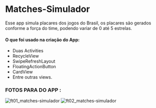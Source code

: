 # Matches-Simulador

Esse app simula placares dos jogos do Brasil, os placares são gerados conforme a força do time, podendo variar de 0 até 5 estrelas.

#### O que foi usado na criação do App:

 - Duas Activities
 - RecycleView
 - SwipeRefreshLayout
 - FloatingActionButton
 - CardView
 - Entre outras views.

### FOTOS PARA DO APP :

![ft01_matches-simulador](https://user-images.githubusercontent.com/68929840/175189492-cf67c292-aea1-4265-bbb5-dff60f731099.png)
![ft02_matches-simulador](https://user-images.githubusercontent.com/68929840/175189504-36f5093c-07af-4912-9d19-f00303e06537.png)



 
